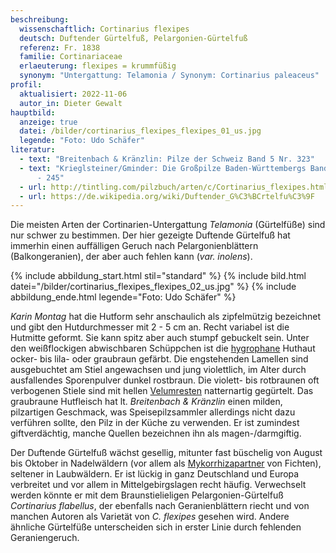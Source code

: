 ```yaml
---
beschreibung:
  wissenschaftlich: Cortinarius flexipes
  deutsch: Duftender Gürtelfuß, Pelargonien-Gürtelfuß
  referenz: Fr. 1838
  familie: Cortinariaceae
  erlaeuterung: flexipes = krummfüßig
  synonym: "Untergattung: Telamonia / Synonym: Cortinarius paleaceus"
profil:
  aktualisiert: 2022-11-06
  autor_in: Dieter Gewalt
hauptbild:
  anzeige: true
  datei: /bilder/cortinarius_flexipes_flexipes_01_us.jpg
  legende: "Foto: Udo Schäfer"
literatur:
  - text: "Breitenbach & Kränzlin: Pilze der Schweiz Band 5 Nr. 323"
  - text: "Krieglsteiner/Gminder: Die Großpilze Baden-Württembergs Band 5 Seite 244
      - 245"
  - url: http://tintling.com/pilzbuch/arten/c/Cortinarius_flexipes.html
  - url: https://de.wikipedia.org/wiki/Duftender_G%C3%BCrtelfu%C3%9F
---
```

Die meisten Arten der Cortinarien-Untergattung *Telamonia* (Gürtelfüße) sind nur schwer zu bestimmen. Der hier gezeigte Duftende Gürtelfuß hat immerhin einen auffälligen Geruch nach Pelargonienblättern (Balkongeranien), der aber auch fehlen kann (*var. inolens*).

{% include abbildung_start.html stil="standard" %}
{% include bild.html datei="/bilder/cortinarius_flexipes_flexipes_02_us.jpg" %}
{% include abbildung_ende.html legende="Foto: Udo Schäfer" %}

*Karin Montag* hat die Hutform sehr anschaulich als zipfelmützig bezeichnet und gibt den Hutdurchmesser mit 2 - 5 cm an. Recht variabel ist die Hutmitte geformt. Sie kann spitz aber auch stumpf gebuckelt sein. Unter den weißflockigen abwischbaren Schüppchen ist die [hygrophane](<hygrophan "Glossar">) Huthaut ocker- bis lila- oder graubraun gefärbt. Die engstehenden Lamellen sind ausgebuchtet am Stiel angewachsen und jung violettlich, im Alter durch ausfallendes Sporenpulver dunkel rostbraun. Die violett- bis rotbraunen oft verbogenen Stiele sind mit hellen [Velumresten](<Velum "Glossar">) natternartig gegürtelt. Das graubraune Hutfleisch hat lt. *Breitenbach & Kränzlin* einen milden, pilzartigen Geschmack, was Speisepilzsammler allerdings nicht dazu verführen sollte, den Pilz in der Küche zu verwenden. Er ist zumindest giftverdächtig, manche Quellen bezeichnen ihn als magen-/darmgiftig.

Der Duftende Gürtelfuß wächst gesellig, mitunter fast büschelig von August bis Oktober in Nadelwäldern (vor allem als [Mykorrhizapartner](<Mykorrhiza "Glossar">) von Fichten), seltener in Laubwäldern. Er ist lückig in ganz Deutschland und Europa verbreitet und vor allem in Mittelgebirgslagen recht häufig. Verwechselt werden könnte er mit dem Braunstielieligen Pelargonien-Gürtelfuß *Cortinarius flabellus*, der ebenfalls nach Geranienblättern riecht und von manchen Autoren als Varietät von *C. flexipes* gesehen wird. Andere ähnliche Gürtelfüße unterscheiden sich in erster Linie durch fehlenden Geraniengeruch.